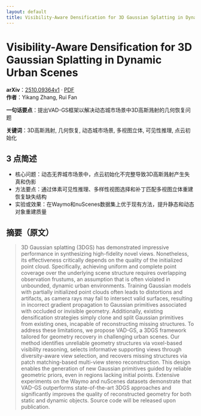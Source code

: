 ```yaml
---
layout: default
title: Visibility-Aware Densification for 3D Gaussian Splatting in Dynamic Urban Scenes
---
```


# Visibility-Aware Densification for 3D Gaussian Splatting in Dynamic Urban Scenes
**arXiv**：[2510.09364v1](https://arxiv.org/abs/2510.09364) · [PDF](https://arxiv.org/pdf/2510.09364.pdf)  
**作者**：Yikang Zhang, Rui Fan  

**一句话要点**：提出VAD-GS框架以解决动态城市场景中3D高斯溅射的几何恢复问题

**关键词**：3D高斯溅射, 几何恢复, 动态城市场景, 多视图立体, 可见性推理, 点云初始化

## 3 点简述
- 核心问题：动态无界城市场景中，点云初始化不完整导致3D高斯溅射产生失真和伪影
- 方法要点：通过体素可见性推理、多样性视图选择和补丁匹配多视图立体重建恢复缺失结构
- 实验或效果：在Waymo和nuScenes数据集上优于现有方法，提升静态和动态对象重建质量

## 摘要（原文）

> 3D Gaussian splatting (3DGS) has demonstrated impressive performance in
> synthesizing high-fidelity novel views. Nonetheless, its effectiveness
> critically depends on the quality of the initialized point cloud. Specifically,
> achieving uniform and complete point coverage over the underlying scene
> structure requires overlapping observation frustums, an assumption that is
> often violated in unbounded, dynamic urban environments. Training Gaussian
> models with partially initialized point clouds often leads to distortions and
> artifacts, as camera rays may fail to intersect valid surfaces, resulting in
> incorrect gradient propagation to Gaussian primitives associated with occluded
> or invisible geometry. Additionally, existing densification strategies simply
> clone and split Gaussian primitives from existing ones, incapable of
> reconstructing missing structures. To address these limitations, we propose
> VAD-GS, a 3DGS framework tailored for geometry recovery in challenging urban
> scenes. Our method identifies unreliable geometry structures via voxel-based
> visibility reasoning, selects informative supporting views through
> diversity-aware view selection, and recovers missing structures via patch
> matching-based multi-view stereo reconstruction. This design enables the
> generation of new Gaussian primitives guided by reliable geometric priors, even
> in regions lacking initial points. Extensive experiments on the Waymo and
> nuScenes datasets demonstrate that VAD-GS outperforms state-of-the-art 3DGS
> approaches and significantly improves the quality of reconstructed geometry for
> both static and dynamic objects. Source code will be released upon publication.

